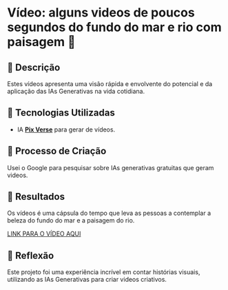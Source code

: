 # Vídeo: alguns videos de poucos segundos do fundo do mar e rio com paisagem 🎥

## 📒 Descrição
Estes vídeos apresenta uma visão rápida e envolvente do potencial e da aplicação das IAs Generativas na vida cotidiana.

## 🤖 Tecnologias Utilizadas
- IA **[Pix Verse](https://app.pixverse.ai/)** para gerar de vídeos.

## 🧐 Processo de Criação
Usei o Google para pesquisar sobre IAs generativas gratuitas que geram videos.

## 🚀 Resultados
Os vídeos é uma cápsula do tempo que leva as pessoas a contemplar a beleza do fundo do mar e a paisagem do rio.

[LINK PARA O VÍDEO AQUI]()

## 💭 Reflexão
Este projeto foi uma experiência incrível em contar histórias visuais, utilizando as IAs Generativas para criar videos criativos.
